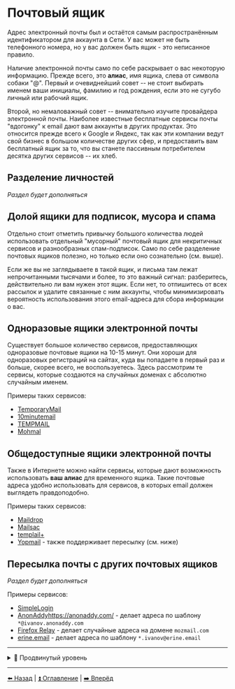 # Почтовый ящик

Адрес электронный почты был и остаётся самым распространённым идентификатором для аккаунта в Сети. У вас может не быть телефонного номера,
но у вас должен быть ящик - это неписанное правило.

Наличие электронной почты само по себе раскрывает о вас некоторую информацию. Прежде всего, это **алиас**, имя ящика, слева от символа
собаки "@". Первый и очевиднейший совет -- не стоит выбирать именем ваши инициалы, фамилию и год рождения, если это не сугубо личный
или рабочий ящик.

Второй, но немаловажный совет -- внимательно изучите провайдера электронной почты. Наиболее известные бесплатные сервисы почты "вдогонку" к email дают
вам аккаунты в других продуктах. Это относится прежде всего к Google и Яндекс, так как эти компании ведут свой бизнес в большом количестве
других сфер, и предоставить вам бесплатный ящик за то, что вы станете пассивным потребителем десятка других сервисов -- их хлеб.

## Разделение личностей

*Раздел будет дополняться*

## Долой ящики для подписок, мусора и спама

Отдельно стоит отметить привычку большого количества людей использовать отдельный "мусорный" почтовый ящик для некритичных сервисов
и разнообразных спам-подписок. Само по себе разделение почтовых ящиков полезно, но только если оно сознательно (см. выше).

Если же вы не заглядываете в такой ящик, и письма там лежат непрочитанными тысячами и более, то это важный сигнал: разберитесь,
действительно ли вам нужен этот ящик. Если нет, то отпишитесь от всех рассылок и удалите связанные с ним аккаунты,
чтобы минимизировать вероятность использования этого email-адреса для сбора информации о вас.

## Одноразовые ящики электронной почты

Существует большое количество сервисов, предоставляющих одноразовые почтовые ящики на 10-15 минут.
Они хороши для одноразовых регистраций на сайтах, куда вы попадаете в первый раз и больше, скорее всего, не воспользуетесь.
Здесь рассмотрим те сервисы, которые создаются на случайных доменах с абсолютно случайным именем.

Примеры таких сервисов:

- [TemporaryMail](https://temporarymail.com/)
- [10minutemail](https://10minutemail.net)
- [TEMPMAIL](https://temp-mail.org/ru/)
- [Mohmal](https://www.mohmal.com/en)

## Общедоступные ящики электронной почты

Также в Интернете можно найти сервисы, которые дают возможность использовать **ваш алиас** для временного ящика.
Такие почтовые адреса удобно использовать для сервисов, в которых email должен выглядеть правдоподобно.

Примеры таких сервисов:

- [Maildrop](https://maildrop.cc/)
- [Mailsac](https://mailsac.com/)
- [templail+](https://tempmail.plus)
- [Yopmail](https://yopmail.com/) - также поддерживает пересылку (см. ниже)

## Пересылка почты с других почтовых ящиков

*Раздел будет дополняться*

Примеры сервисов:

- [SimpleLogin](https://simplelogin.io/)
- [AnonAddy]()https://anonaddy.com/ - делает адреса по шаблону `*@ivanov.anonaddy.com`
- [Firefox Relay](https://relay.firefox.com/) - делает случайные адреса на домене `mozmail.com`
- [erine.email](https://erine.email/) - делает адреса по шаблону `*.ivanov@erine.email`

---

<details>
  <summary>🥷 Продвинутый уровень</summary>

## Использование личного домена для создания catch-all ящиков

*Раздел будет дополняться*

## Использование точек в адресах Gmail

*Раздел будет дополняться*

## Использование BitWarden для генерации алиасов электронной почты

Парольный менеджер BitWarden позволяет генерировать случайные алиасы почты с плюсом,
а также адреса catch-all почтовых ящиков и даже почтовые ящики для пересылки.

![image](bitwarden_ru.png)

*Раздел будет дополняться*

</details>

---

[⬅️ Назад](./phone.md) | [⏫ Оглавление](../README.md) | [➡️ Вперёд](./fio-birthday.md)
